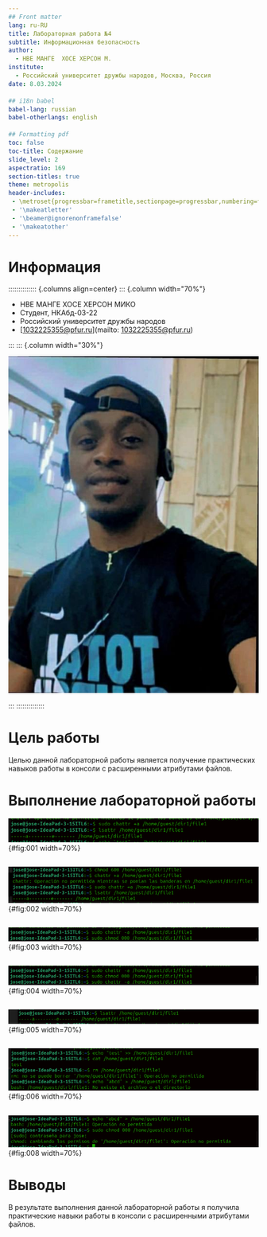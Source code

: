 ```yaml
---
## Front matter
lang: ru-RU
title: Лабораторная работа №4
subtitle: Информационная безопасность
author:
  - НВЕ МАНГЕ  ХОСЕ ХЕРСОН М.
institute:
  - Российский университет дружбы народов, Москва, Россия
date: 8.03.2024

## i18n babel
babel-lang: russian
babel-otherlangs: english

## Formatting pdf
toc: false
toc-title: Содержание
slide_level: 2
aspectratio: 169
section-titles: true
theme: metropolis
header-includes:
 - \metroset{progressbar=frametitle,sectionpage=progressbar,numbering=fraction}
 - '\makeatletter'
 - '\beamer@ignorenonframefalse'
 - '\makeatother'
---
```



# Информация

:::::::::::::: {.columns align=center}
::: {.column width="70%"}

  * НВЕ МАНГЕ ХОСЕ ХЕРСОН МИКО
  * Студент, НКАбд-03-22
  * Российский университет дружбы народов
  * [1032225355@pfur.ru](mailto: 1032225355@pfur.ru)

:::
::: {.column width="30%"}

![](./image/photo.jpg)

:::
::::::::::::::

# Цель работы

Целью данной лабораторной работы является получение практических навыков работы в консоли с расширенными атрибутами файлов.

# Выполнение лабораторной работы

![Расширенные атрибуты файла /home/guest/dir1/file1](image/1.png){#fig:001 width=70%}

##

![Установка прав](image/2.png){#fig:002 width=70%}

##

![chattr +a /home/guest/dir1/file1](image/3.png){#fig:003 width=70%}

##

![](image/4.png){#fig:004 width=70%}

##

![lsattr](image/5.png){#fig:005 width=70%}

##

![Запись в файл file1](image/6.png){#fig:006 width=70%}

##

![echo](image/7.png){#fig:008 width=70%}


# Выводы

В результате выполнения данной лабораторной работы я получила практические навыки работы в консоли с расширенными атрибутами файлов.
